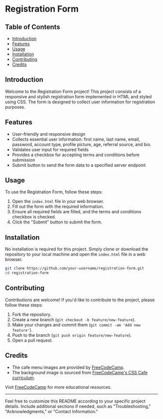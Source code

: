 
# Registration Form

## Table of Contents

- [Introduction](#introduction)
- [Features](#features)
- [Usage](#usage)
- [Installation](#installation)
- [Contributing](#contributing)
- [Credits](#credits)

## Introduction

Welcome to the Registration Form project! This project consists of a responsive and stylish registration form implemented in HTML and styled using CSS. The form is designed to collect user information for registration purposes.

## Features

- User-friendly and responsive design
- Collects essential user information: first name, last name, email, password, account type, profile picture, age, referral source, and bio.
- Validates user input for required fields
- Provides a checkbox for accepting terms and conditions before submission
- Submit button to send the form data to a specified server endpoint

## Usage

To use the Registration Form, follow these steps:

1. Open the `index.html` file in your web browser.
2. Fill out the form with the required information.
3. Ensure all required fields are filled, and the terms and conditions checkbox is checked.
4. Click the "Submit" button to submit the form.

## Installation

No installation is required for this project. Simply clone or download the repository to your local machine and open the `index.html` file in a web browser.

```bash
git clone https://github.com/your-username/registration-form.git
cd registration-form
```

## Contributing

Contributions are welcome! If you'd like to contribute to the project, please follow these steps:

1. Fork the repository.
2. Create a new branch (`git checkout -b feature/new-feature`).
3. Make your changes and commit them (`git commit -am 'Add new feature'`).
4. Push to the branch (`git push origin feature/new-feature`).
5. Open a pull request.

## Credits

- The cafe menu images are provided by [FreeCodeCamp](https://www.freecodecamp.org).
- The background image is sourced from [FreeCodeCamp's CSS Cafe curriculum](https://www.freecodecamp.org/curriculum/css-cafe).

Visit [FreeCodeCamp](https://www.freecodecamp.org) for more educational resources.

---

Feel free to customize this README according to your specific project details. Include additional sections if needed, such as "Troubleshooting," "Acknowledgments," or "Contact Information."